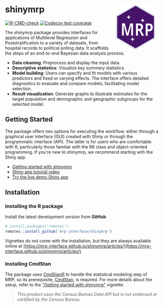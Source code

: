 # shinymrp <a href="https://mrp-interface.github.io/shinymrp/"><img src="man/figures/logo.svg" align="right" height="150" alt="shinymrp website" /></a>

<!-- badges: start -->
[![R-CMD-check](https://github.com/mrp-interface/shinymrp/actions/workflows/ci.yaml/badge.svg)](https://github.com/mrp-interface/shinymrp/actions/workflows/ci.yaml)
[![Codecov test coverage](https://codecov.io/gh/mrp-interface/shinymrp/graph/badge.svg)](https://app.codecov.io/gh/mrp-interface/shinymrp)
<!-- badges: end -->

The shinymrp package provides interfaces for applications of Multilevel Regression and Poststratification to a variety of datasets, from hospital records to political polling data. It scaffolds the steps of an end-to-end Bayesian data analysis process.

- **Data cleaning**: Preprocess and display the input data.
- **Descriptive statistics**: Visualize key summary statistics.
- **Model building**: Users can specify and fit models with various predictors and fixed or varying effects. The interface offers detailed diagnostics to evaluate and compare models, facilitating model selection.
- **Result visualization**: Generate graphs to illustrate estimates for the target population and demographic and geographic subgroups for the selected model.


## Getting Started

The package offers two options for executing the workflow: either through a graphical user interface (GUI) created with Shiny or through the programmatic interface (API). The latter is for users who are comfortable with R, particularly those familiar with the R6 class and object-oriented programming. If you're new to shinymrp, we recommend starting with the Shiny app.

- [Getting started with shinymrp](https://mrp-interface.github.io/shinymrp/articles/getting-started)
- [Shiny app tutorial video]()
- [Try the live demo Shiny app](https://mrpinterface.shinyapps.io/shinymrp/)

## Installation

### Installing the R package

Install the latest development version from **GitHub**

```R
# install.packages('remotes')
remotes::install_github('mrp-interface/shinymrp')
```

Vignettes do not come with the installation, but they are always available online at [https://mrp-interface.github.io/shinymrp/articles/](https://mrp-interface.github.io/shinymrp/articles/)

### Installing CmdStan

The package uses [CmdStanR](https://mc-stan.org/cmdstanr/) to handle the statistical modeling step of MRP, so its prerequisite, [CmdStan](https://mc-stan.org), is required. For more details about the setup, refer to the ["Getting started with shinymrp"](https://mrp-interface.github.io/shinymrp/articles/getting-started) vignette.

> *This product uses the Census Bureau Data API but is not endorsed or certified by the Census Bureau.*

